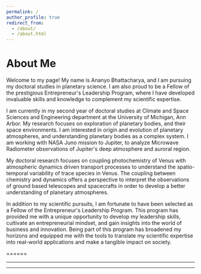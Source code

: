 ```yaml
---
permalink: /
author_profile: true
redirect_from: 
  - /about/
  - /about.html
---
```



About Me
======
Welcome to my page! My name is Ananyo Bhattacharya, and I am pursuing my doctoral studies in planetary science. I am also proud to be a Fellow of the prestigious Entrepreneur's Leadership Program, where I have developed invaluable skills and knowledge to complement my scientific expertise.

I am currently in my second year of doctoral studies at Climate and Space Sciences and Engineering department at the University of Michigan, Ann Arbor. My research focuses on exploration of planetary bodies, and their space environments. I am interested in origin and evolution of planetary atmospheres, and understanding planetary bodies as a complex system. I am working with NASA Juno mission to Jupiter, to analyze Microwave Radiometer observations of Jupiter's deep atmosphere and auroral region.

My doctoral research focuses on coupling photochemistry of Venus with atmospheric dynamics driven transport processes to understand the spatio-temporal variability of trace species in Venus. The coupling between chemistry and dynamics offers a perspective to interpret the observations of ground based telescopes and spacecrafts in order to develop a better understanding of planetary atmospheres. 

In addition to my scientific pursuits, I am fortunate to have been selected as a Fellow of the Entrepreneur's Leadership Program. This program has provided me with a unique opportunity to develop my leadership skills, cultivate an entrepreneurial mindset, and gain insights into the world of business and innovation. Being part of this program has broadened my horizons and equipped me with the tools to translate my scientific expertise into real-world applications and make a tangible impact on society.


======



------



------

